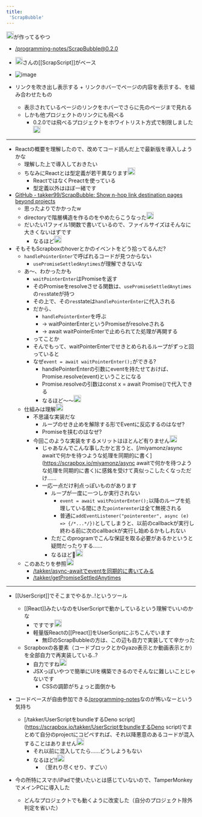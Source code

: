 ```yaml
---
title:
 'ScrapBubble'
---
```


<img src='https://scrapbox.io/api/pages/blu3mo-public/takker/icon' alt='takker.icon' height="19.5"/>が作ってるやつ
- [/programming-notes/ScrapBubble@0.2.0](https://scrapbox.io/programming-notes/ScrapBubble@0.2.0)
- <img src='https://scrapbox.io/api/pages/daiiz/daiiz/icon' alt='/daiiz/daiiz.icon' height="19.5"/>さんの[[ScrapScript]]がベース

- ![image](https://gyazo.com/d81a7a2fa6fa793a3990031cf075d6a8/thumb/1000)
- リンクを吹き出し表示する + リンクホバーでページの内容を表示する、を組み合わせたもの
    - 表示されているページのリンクをホバーでさらに先のページまで見れる
    - しかも他プロジェクトのリンクにも飛べる
        - 0.2.0では飛べるプロジェクトをホワイトリスト方式で制限しました<img src='https://scrapbox.io/api/pages/blu3mo-public/takker/icon' alt='takker.icon' height="19.5"/>

---
- Reactの概要を理解したので、改めてコード読んだ上で最新版を導入しようかな
    - 理解した上で導入しておきたい
    - ちなみにReactとは型定義が若干異なります<img src='https://scrapbox.io/api/pages/blu3mo-public/takker/icon' alt='takker.icon' height="19.5"/>
        - ReactではなくPreactを使っている
        - 型定義以外はほぼ一緒です
- [GitHub - takker99/ScrapBubble: Show n-hop link destination pages beyond projects](https://github.com/takker99/ScrapBubble)
    - 思ったよりでかかったw
    - directoryで階層構造を作るのをやめたらこうなった<img src='https://scrapbox.io/api/pages/blu3mo-public/takker/icon' alt='takker.icon' height="19.5"/>
    - だいたい1ファイル1関数で書いているので、ファイルサイズはそんなに大きくないはずです
        - なるほど<img src='https://scrapbox.io/api/pages/blu3mo-public/blu3mo/icon' alt='blu3mo.icon' height="19.5"/>
- そもそもScrapboxのhoverとかのイベントをどう拾ってるんだ?
    - `handlePointerEnter`で呼ばれるコードが見つからない
        - `usePromiseSettledAnytimes`が理解できないな
    - あ〜、わかったかも
        - `waitPointerEnter`はPromiseを返す
        - そのPromiseをresolveさせる関数は、`usePromiseSettledAnytimes`の`res`stateが持つ
        - その上で、その`res`stateは`handlePointerEnter`に代入される
        - だから、
            - `handlePointerEnter`を呼ぶ
            - -> waitPointerEnterというPromiseがresolveされる
            - -> await waitPointerEnterで止められてた処理が再開する
        - ってことか
        - そんでもって、waitPointerEnterでせきとめられるループがずっと回っていると
        - なぜ`event = await waitPointerEnter();`ができる?
            - handlePointerEnterの引数にeventを持たせておけば、Promise.resolve(event)ということになる
            - Promise.resolveの引数はconst x = await Promise()で代入できる
            - なるほど〜〜<img src='https://scrapbox.io/api/pages/blu3mo-public/blu3mo/icon' alt='blu3mo.icon' height="19.5"/>
    - 仕組みは理解<img src='https://scrapbox.io/api/pages/blu3mo-public/blu3mo/icon' alt='blu3mo.icon' height="19.5"/>
        - 不思議な実装だな
            - ループのせき止めを解除する形でEventに反応するのはなぜ?
            - Promiseを挟むのはなぜ?
        - 今回このような実装をするメリットはほとんど有りません<img src='https://scrapbox.io/api/pages/blu3mo-public/takker/icon' alt='takker.icon' height="19.5"/>
            - じゃあなんでこんな事したかと言うと、[/miyamonz/async awaitで何かを待つような処理を同期的に書く](https://scrapbox.io/miyamonz/async awaitで何かを待つような処理を同期的に書く)に感銘を受けて真似っこしたくなっただけ……
            - 一応一点だけ利点っぽいものがあります
                - ループが一度に一つしか実行されない
                    - `event = await waitPointerEnter();`以降のループを処理している間にきた`pointerenter`は全て無視される
                    - 普通に`addEventListener("pointerenter", async (e) => {/*...*/})`としてしまうと、以前のcallbackが実行し終わる前に次のcallbackが実行し始めるかもしれない
                - ただこのprogramでこんな保証を取る必要があるかというと疑問だったりする……
                - なるほど🙏<img src='https://scrapbox.io/api/pages/blu3mo-public/blu3mo/icon' alt='blu3mo.icon' height="19.5"/>
    - このあたりを参照<img src='https://scrapbox.io/api/pages/blu3mo-public/takker/icon' alt='takker.icon' height="19.5"/>
        - [/takker/async-awaitでeventを同期的に書いてみる](https://scrapbox.io/takker/async-awaitでeventを同期的に書いてみる)
        - [/takker/getPromiseSettledAnytimes](https://scrapbox.io/takker/getPromiseSettledAnytimes)

---
- [[UserScript]]でそこまでやるか..!というツール
    - [[React]]みたいなのをUserScriptで動かしているという理解でいいのかな
        - ですです<img src='https://scrapbox.io/api/pages/blu3mo-public/takker/icon' alt='takker.icon' height="19.5"/>
        - 軽量版Reactの[[Preact]]をUserScriptにぶちこんでいます
            - 無印のScrapBubbleの方は、この辺も自力で実装してて辛かった
    - Scrapboxの各要素（コードブロックとかGyazo表示とか動画表示とか）を全部自力で再実装している..?
        - 自力ですね<img src='https://scrapbox.io/api/pages/blu3mo-public/takker/icon' alt='takker.icon' height="19.5"/>
        - JSXっぽいやつで簡単にUIを構築できるのでそんなに難しいことじゃないです
            - CSSの調節がちょっと面倒かも

- コードベースが自由参加できる[/programming-notes](https://scrapbox.io/programming-notes)なのが怖いなーという気持ち
    - [/takker/UserScriptをbundleするDeno script](https://scrapbox.io/takker/UserScriptをbundleするDeno script)でまとめて自分のprojectにコピペすれば、それ以降悪意のあるコードが混入することはありません<img src='https://scrapbox.io/api/pages/blu3mo-public/takker/icon' alt='takker.icon' height="19.5"/>
        - それ以前に混入してたら……どうしようもない
        - なるほど!!<img src='https://scrapbox.io/api/pages/blu3mo-public/blu3mo/icon' alt='blu3mo.icon' height="19.5"/>
            - （至れり尽くせり、すごい）

- 今の所特にスマホ/iPadで使いたいとは感じていないので、TamperMonkeyでメインPCに導入した
    - どんなプロジェクトでも動くように改変した（自分のプロジェクト除外判定を省いた）

